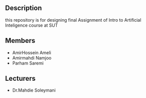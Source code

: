 ## Description
this repository is for designing final Assignment of Intro to Artificial Inteligence course at SUT
## Members
- AmirHossein Ameli
- Amirmahdi Namjoo
- Parham Saremi
## Lecturers
- Dr.Mahdie Soleymani
